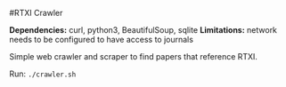 #RTXI Crawler

**Dependencies:** curl, python3, BeautifulSoup, sqlite
**Limitations:** network needs to be configured to have access to journals

Simple web crawler and scraper to find papers that reference RTXI. 

Run: `./crawler.sh`
